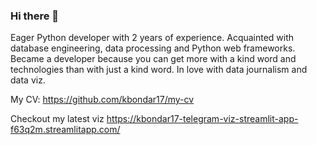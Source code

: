 ### Hi there 👋

Eager Python developer with 2 years of experience. Acquainted with database engineering, data processing and Python web
frameworks. Became a developer because you can get more with a kind word and technologies than with just a kind
word. In love with data journalism and data viz.

My CV: https://github.com/kbondar17/my-cv

Checkout my latest viz https://kbondar17-telegram-viz-streamlit-app-f63q2m.streamlitapp.com/

